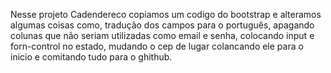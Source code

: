 Nesse projeto Cadendereco copiamos um codigo do bootstrap e alteramos algumas coisas como,
tradução dos campos para o português, apagando colunas que não seriam utilizadas como email e senha, colocando input e forn-control no estado, mudando o cep de lugar colancando ele para o inicio e comitando tudo para o ghithub.